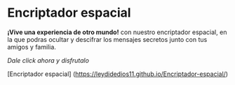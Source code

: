# Encriptador espacial

**¡Vive una experiencia de otro mundo!** con nuestro encriptador espacial, en la que podras ocultar y descifrar los mensajes secretos junto con tus amigos y familia.

_Dale click ahora y disfrutalo_

[Encriptador espacial] (https://leydidedios11.github.io/Encriptador-espacial/)
